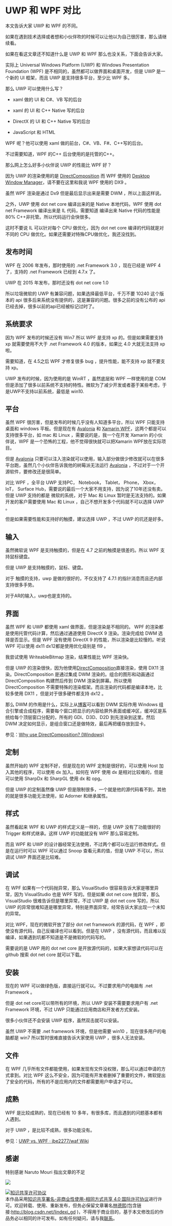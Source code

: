 # UWP 和 WPF 对比

本文告诉大家 UWP 和 WPF 的不同。

如果在遇到技术选择或者想和小伙伴吹的时候可以让他以为自己很厉害，那么请继续看。

<!--more-->
<!-- CreateTime:2020/3/5 9:26:16 -->

<!-- csdn -->

<!-- 标签：wpf,uwp,dotnetcore -->

如果在看这文章还不知道什么是 UWP 和 WPF 那么也没关系，下面会告诉大家。

实际上 Universal Windows Platform (UWP) 和 Windows Presentation Foundation (WPF) 是不相同的，虽然都可以做界面和桌面开发，但是 UWP 是一个新的 UI 框架，而且 UWP 是支持很多平台，至少比 WPF 多。


那么 UWP 可以使用什么写？

- xaml 做的 UI 和 C#、VB 写的后台

- xaml 的 UI 和 C++ Native 写的后台

- DirectX 的 UI 和 C++ Native 写的后台

- JavaScript 和 HTML

WPF 呢？他可以使用 xaml 做的前台，C#、VB、F#、C++写的后台。

不过需要知道，WPF 的C++ 后台使用的是托管的C++。

那么网上怎么好多小伙伴说 UWP 的性能比 WPF 好？

因为 UWP 的渲染使用的是 [DirectComposition](https://msdn.microsoft.com/zh-cn/library/windows/desktop/hh437376.aspx ) 而 WPF 使用的 [Desktop Window Manager](https://msdn.microsoft.com/en-us/library/windows/desktop/aa969540(v=vs.85).aspx )，请不要在这里和我说 WPF 使用的 DX9 。

虽然 WPF 渲染是通过 Dx9 但是最后显示出来是需要 DWM ，所以上面这样说。

之外，UWP 使用 dot net core 编译出来的是 Native 本地代码，WPF 使用 dot net Framework 编译出来是 IL 代码，需要知道 编译出来 Native 代码的性能是 80% C++非托管。所以代码运行会快很多。

这时不要说 IL 可以针对每个 CPU 做优化，因为 dot net core 编译的代码就是对不同的 CPU 做优化。如果还需要对特殊CPU做优化，我还没找到。

## 发布时间

WPF 在 2006 年发布，那时使用的 .net Framework 3.0 ，现在已经是 WPF 4 了，支持的 .net Framework 已经到 4.7.x 了。

UWP 在 2015 年发布，那时还没有 dot net core 1.0

所以垃圾微软的 UWP 有兼容问题，如果选择最低平台，千万不要 10240 这个版本的 api 很多后来系统没有提供的，这是兼容的问题。很多之前的没有公布的 api 已经去掉，很多以前的api已经被标记过时了。

## 系统要求

因为 WPF 发布的时候还没有 Win7 所以 WPF 是支持 xp 的。但是如果需要支持 xp 就需要使用不大于 .net Framework 4.0 的版本，如果比 4.0 大就无法支持 xp 啦。

需要知道，在 4.5之后 WPF 才修复很多 bug ，提升性能，能不支持 xp 就不要支持 xp。

UWP 发布的时候，因为使用的是 WinRT ，虽然底层和 WPF 一样使用的是 COM 但是添加了很多以前系统不支持的特性。微软为了减少开发或者基于某些考虑，于是UWP不支持以前系统，最低是 win10.

## 平台

虽然 WPF 很厉害，但是发布的时候几乎没有人知道多平台，所以 WPF 只能支持桌面和 windows 平板。但是现在有 [Avalonia](https://github.com/avaloniaUI/Avalonia) 和 [Xamarin WPF](https://docs.microsoft.com/en-us/xamarin/xamarin-forms/platform/wpf )，这两个都是可以支持很多平台，如 mac 和 Linux ，需要说的是，我一个在开发 Xamarin 的小伙伴说，WPF 是一个恐怖的工程，他不觉得很快就可以把Xamarin WPF放在实际项目。

但是 [Avalonia](https://github.com/avaloniaUI/Avalonia) 只要可以注入渲染就可以使用，输入部分做很少修改就可以在很多平台跑，虽然几个小伙伴告诉我他的树莓派无法运行 [Avalonia](https://github.com/avaloniaUI/Avalonia) ，不过对于一个开源软件，要修改还是很简单。

对比 WPF ，全平台 UWP 支持PC， Notebook， Tablet， Phone， Xbox， IoT， Surface Hub，需要说的最后一个大家不用支持，因为说了10年还没有卖。但是 UWP 支持的都是 微软的系统，对于 Mac 和 Linux 暂时是无法支持的。如果开发的客户需要使用 Mac 和 Linux ，自己不想开发多个代码就不可以选择 UWP 。

但是如果需要性能和支持好的触摸，建议选择 UWP ，不过 UWP 的坑还是好多。

## 输入

虽然微软说 WPF 是支持触摸的，但是在 4.7 之前的触摸是很差的。所以 WPF 支持鼠标键盘。

但是 UWP 是支持触摸的，鼠标、键盘。

对于 触摸的支持，uwp 是做的很好的，不仅支持了 4.7.1 的指针消息而且还内部支持很多手势。

对于AR的输入，uwp也是支持的。

## 界面

虽然 WPF 和 UWP 都使用 xaml 做界面，但是渲染是不相同的。 WPF 的渲染都是使用托管代码计算，然后通过通道使用 DirectX 9 渲染。渲染完成给 DWM 选择是否显示。但是 WPF 没有使用 DirectX 9 的性能，所以渲染是比较慢的。听说 WPF 可以使用 dx11 dx12都是使用优化级别是 fl9 。

我尝试使用 WriteableBitmap 渲染，结果性能比 WPF 渲染快。

但是 UWP 的渲染很快，因为他使用[DirectComposition](https://msdn.microsoft.com/zh-cn/library/windows/desktop/hh437376.aspx )直接渲染，使用 DX11 渲染。DirectComposition 是通过集成 DWM 渲染的。组合的图形和动画通过 DirectComposition 构建然后传到 DWM 渲染到屏幕。所以使用 DirectComposition 不需要特殊的渲染框架。而且渲染的代码都是编译本地，比较多使用 DX11 ，但是对于很多硬件都支持 dx12 。

那么 DWM 的作用是什么，实际上从[博客](https://msdn.microsoft.com/magazine/dn745861 )可以看到 DWM 实际作用 Windows 组合引擎或合成程序，需要每个窗口把显示的内容给屏外表面或缓冲区，缓冲区是系统给每个顶层窗口分配的，所有的 GDI、D3D、D2D 到先渲染到这里。然后 DWM 决定如何显示，是组合窗口还是做特效，最后再把缓存放到显卡。

参见：[Why use DirectComposition? (Windows)](https://msdn.microsoft.com/en-us/library/windows/desktop/hh449195(v=vs.85).aspx )

## 定制

虽然开始的 WPF 定制不好，但是现在的 WPF 定制是很好的，可以使用 Host 加入其他的程序，可以使用 dx 加入。如何在 WPF 使用 dx 是相对比较难的，但是可以使用 SharpDx 和 SharpGL 使用 dx 和 opg。

但是 UWP 的定制虽然像 UWP 但是限制很多，一个就是他的源代码看不到，其他的就是很多功能无法使用，如 Adorner 和继承属性。

## 样式

虽然看起来 WPF 和 UWP 的样式定义是一样的，但是 UWP 没有了功能很好的 Trigger 和样式继承。这样 UWP 的功能就没有 WPF 那么容易定制。

而且 WPF 和 UWP 的设计器经常无法使用，不过两个都可以在运行修改样式。但是在运行时可以 WPF 可以通过 Snoop 查看元素的值，但是 UWP 不可以，所以调试 UWP 界面还是比较难。

## 调试

在 WPF 如果有一个代码抛异常，那么 VisualStudio 很容易告诉大家是哪里异常，因为 VisualStudio 也是 WPF 写的。但是如果 dot net core 抛异常，那么 VisualStudio 很难告诉但是哪里异常，不过 UWP 是 dot net core 写的，所以 UWP 的异常很难知道是哪里异常，特别是界面异常，经常告诉大家出现一个未知的异常。

对比 WPF，现在的微软开放了部分 dot net framework 的源代码，在 WPF ，即使没有源代码，自己反编译也可以看到。但是在 UWP ，没有源代码，而且难以反编译，如果遇到坑都不知道是不是微软的代码写的。

需要说的是 UWP 用的 dot net core 是开放源代码的，如果大家想读代码可以在 github 搜索 dot net core 就可以下载。

## 安装

现在的 WPF 可以做绿色版，直接运行就可以。不过要求用户的电脑有 .net Framework 。

但是 dot net core可以带所有的环境，所以 UWP 安装不需要要求用户有 .net Framework 环境，不过 UWP 只能通过应用商店和开发者方式安装。

很多小伙伴还不会安装 UWP 程序，虽然双击就可以安装。

虽然 UWP 不需要 .net framework 环境，但是他需要 win10 ，现在很多用户的电脑都是 win7 所以暂时很难直接告诉大家使用 UWP ，很多人无法安装。

## 文件

在 WPF 几乎所有文件都能使用，如果发现有文件没权限，那么可以通过申请的方式拿到。对比 WPF 这么不安全，因为可能有开发者删掉了重要的文件，微软提出了安全的代码，所有的不是应用内的文件都需要用户申请才可以。

## 成熟

WPF 是比较成熟的，现在已经有 10 多年，有很多库，而且遇到的问题基本都有人遇到。

对于 UWP ，是比较不成熟，很多功能没有。



参见：[UWP vs. WPF · jbe2277/waf Wiki](https://github.com/jbe2277/waf/wiki/UWP-vs.-WPF )

## 感谢

特别感谢 Naruto Mouri 指出文章的不足

![](https://i.loli.net/2018/04/08/5ac9fff835cfe.jpg)

<a rel="license" href="http://creativecommons.org/licenses/by-nc-sa/4.0/"><img alt="知识共享许可协议" style="border-width:0" src="https://licensebuttons.net/l/by-nc-sa/4.0/88x31.png" /></a><br />本作品采用<a rel="license" href="http://creativecommons.org/licenses/by-nc-sa/4.0/">知识共享署名-非商业性使用-相同方式共享 4.0 国际许可协议</a>进行许可。欢迎转载、使用、重新发布，但务必保留文章署名[林德熙](http://blog.csdn.net/lindexi_gd)(包含链接:http://blog.csdn.net/lindexi_gd )，不得用于商业目的，基于本文修改后的作品务必以相同的许可发布。如有任何疑问，请与我[联系](mailto:lindexi_gd@163.com)。
